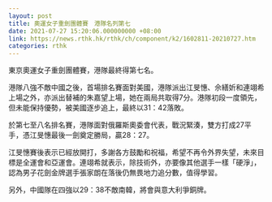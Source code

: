 ```yaml
---
layout: post
title: 奧運女子重劍團體賽　港隊名列第七
date: 2021-07-27 15:20:06.000000000 +08:00
link: https://news.rthk.hk/rthk/ch/component/k2/1602811-20210727.htm
categories: rthk
---
```


東京奧運女子重劍團體賽，港隊最終得第七名。

港隊八強不敵中國之後，首場排名賽面對美國，港隊派出江旻憓、佘繕妡和連翊希上場之外，亦派出替補的朱嘉望上場，她在兩局共取得7分。港隊初段一度領先，但未能保持優勢，被美國逐步追上，最終以31：42落敗。

於第七至八名排名賽，港隊面對俄羅斯奧委會代表，戰況緊湊，雙方打成27平手，憑江旻憓最後一劍奠定勝局，贏28：27。

江旻憓賽後表示已經放開打，多謝各方鼓勵和祝福，希望不再令外界失望，未來目標是全運會和亞運會。連翊希就表示，除技術外，亦要像其他選手一樣「硬淨」，認為男子花劍金牌選手張家朗在落後仍無畏地力追分數，值得學習。

另外，中國隊在四強以29：38不敵南韓，將會與意大利爭銅牌。
